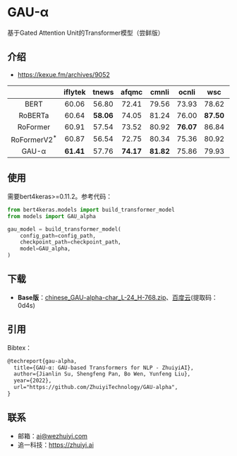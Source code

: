 # GAU-α
基于Gated Attention Unit的Transformer模型（尝鲜版）

## 介绍

- https://kexue.fm/archives/9052


|         | iflytek | tnews | afqmc | cmnli | ocnli | wsc | csl | cmrc2018 | c3 | chid | cluener |
| :-----: | :-----: | :---: | :---: | :---: | :---: | :---: | :---: | :---: | :---: | :---: | :---: |
| BERT | 60.06 | 56.80 | 72.41 | 79.56 | 73.93 | 78.62 | 83.93 | 56.17 | 60.54 | 85.69 | 79.45 |
| RoBERTa | 60.64 | **58.06** | 74.05 | 81.24 | 76.00 | **87.50** | 84.50 | 56.54 | 67.66 | 86.71 | 79.47 |
| RoFormer | 60.91 | 57.54 | 73.52 | 80.92 | **76.07** | 86.84 | 84.63 | 56.26 | 67.24 | 86.57 | 79.72 |
| RoFormerV2<sup>*</sup> | 60.87 | 56.54 | 72.75 | 80.34 | 75.36 | 80.92 | 84.67 | 57.91 | 64.62 | 85.09 | **81.08** |
| GAU-α | **61.41** | 57.76 | **74.17** | **81.82** | 75.86 | 79.93 | **85.67** | **58.09** | **68.24** | **87.91** | 80.01 |

## 使用

需要bert4keras>=0.11.2。参考代码：
```python
from bert4keras.models import build_transformer_model
from models import GAU_alpha

gau_model = build_transformer_model(
    config_path=config_path,
    checkpoint_path=checkpoint_path,
    model=GAU_alpha,
)
```

## 下载

- **Base版**：[chinese_GAU-alpha-char_L-24_H-768.zip](https://open.zhuiyi.ai/releases/nlp/models/zhuiyi/chinese_GAU-alpha-char_L-24_H-768.zip)、[百度云](https://pan.baidu.com/s/1NnWvJCin3v7MAZfAy2y0Gg)(提取码：0d4s)

## 引用

Bibtex：

```tex
@techreport{gau-alpha,
  title={GAU-α: GAU-based Transformers for NLP - ZhuiyiAI},
  author={Jianlin Su, Shengfeng Pan, Bo Wen, Yunfeng Liu},
  year={2022},
  url="https://github.com/ZhuiyiTechnology/GAU-alpha",
}
```

## 联系

- 邮箱：ai@wezhuiyi.com
- 追一科技：https://zhuiyi.ai

